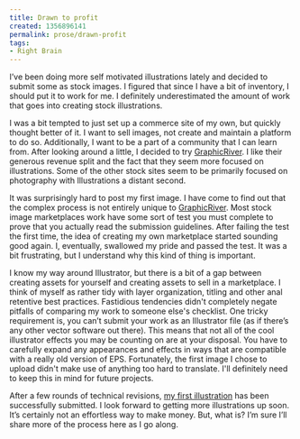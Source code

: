 ```yaml
---
title: Drawn to profit
created: 1356896141
permalink: prose/drawn-profit
tags:
- Right Brain
---
```

I’ve been doing more self motivated illustrations lately and decided to submit some as stock images. I figured that since I have a bit of inventory, I should put it to work for me. I definitely underestimated the amount of work that goes into creating stock illustrations.

I was a bit tempted to just set up a commerce site of my own, but quickly thought better of it. I want to sell images, not create and maintain a platform to do so. Additionally, I want to be a part of a community that I can learn from. After looking around a little, I decided to try [GraphicRiver](http://graphicriver.net/?ref=RyanParsley). I like their generous revenue split and the fact that they seem more focused on illustrations. Some of the other stock sites seem to be primarily focused on photography with Illustrations a distant second.

It was surprisingly hard to post my first image. I have come to find out that the complex process is not entirely unique to [GraphicRiver](http://graphicriver.net/?ref=RyanParsley). Most stock image marketplaces work have some sort of test you must complete to prove that you actually read the submission guidelines. After failing the test the first time, the idea of creating my own marketplace started sounding good again. I, eventually,  swallowed my pride and passed the test. It was a bit frustrating, but I understand why this kind of thing is important.

I know my way around Illustrator, but there is a bit of a gap between creating assets for yourself and creating assets to sell in a marketplace. I think of myself as rather tidy with layer organization, titling and other anal retentive best practices. Fastidious tendencies didn't completely negate pitfalls of comparing my work to someone else's checklist. One tricky requirement is, you can’t submit your work as an Illustrator file (as if there’s any other vector software out there). This means that not all of the cool illustrator effects you may be counting on are at your disposal. You have to carefully expand any appearances and effects in ways that are compatible with a really old version of EPS. Fortunately, the first image I chose to upload didn't make use of anything too hard to translate. I'll definitely need to keep this in mind for future projects.

After a few rounds of technical revisions, [my first illustration](http://graphicriver.net/item/lady-guitarist/3673345?ref=RyanParsley) has been successfully submitted. I look forward to getting more illustrations up soon.  It’s certainly not an effortless way to make money. But, what is? I’m sure I’ll share more of the process here as I go along.
